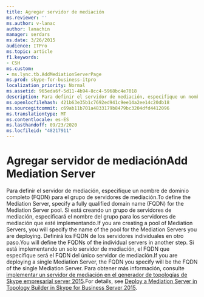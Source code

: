 ```yaml
---
title: Agregar servidor de mediación
ms.reviewer: ''
ms.author: v-lanac
author: lanachin
manager: serdars
ms.date: 3/26/2015
audience: ITPro
ms.topic: article
f1.keywords:
- CSH
ms.custom:
- ms.lync.tb.AddMediationServerPage
ms.prod: skype-for-business-itpro
localization_priority: Normal
ms.assetid: 965eda6f-5d11-4b94-8cc4-5968bc4e7018
description: Para definir el servidor de mediación, especifique un nombre de dominio completo (FQDN) para el grupo de servidores de mediación. Si está creando un grupo de servidores de mediación, especificará el nombre del grupo para los servidores de mediación que esté implementando. Definirá los FQDN de los servidores individuales en otro paso. Si está implementando un solo servidor de mediación, el FQDN que especifique será el FQDN del único servidor de mediación. Para obtener más información, consulte implementar un servidor de mediación en el generador de topologías de Skype empresarial Server 2015.
ms.openlocfilehash: 421b63e35b1c7692ed941c9ee14a2ee14c20db18
ms.sourcegitcommit: c69ab11b701a4833179b8479bc3204dfd4412096
ms.translationtype: MT
ms.contentlocale: es-ES
ms.lasthandoff: 09/23/2020
ms.locfileid: "48217911"
---
```

# <a name="add-mediation-server"></a><span data-ttu-id="a37fa-107">Agregar servidor de mediación</span><span class="sxs-lookup"><span data-stu-id="a37fa-107">Add Mediation Server</span></span>
 
<span data-ttu-id="a37fa-108">Para definir el servidor de mediación, especifique un nombre de dominio completo (FQDN) para el grupo de servidores de mediación.</span><span class="sxs-lookup"><span data-stu-id="a37fa-108">To define the Mediation Server, specify a fully qualified domain name (FQDN) for the Mediation Server pool.</span></span> <span data-ttu-id="a37fa-109">Si está creando un grupo de servidores de mediación, especificará el nombre del grupo para los servidores de mediación que esté implementando.</span><span class="sxs-lookup"><span data-stu-id="a37fa-109">If you are creating a pool of Mediation Servers, you will specify the name of the pool for the Mediation Servers you are deploying.</span></span> <span data-ttu-id="a37fa-110">Definirá los FQDN de los servidores individuales en otro paso.</span><span class="sxs-lookup"><span data-stu-id="a37fa-110">You will define the FQDNs of the individual servers in another step.</span></span> <span data-ttu-id="a37fa-111">Si está implementando un solo servidor de mediación, el FQDN que especifique será el FQDN del único servidor de mediación.</span><span class="sxs-lookup"><span data-stu-id="a37fa-111">If you are deploying a single Mediation Server, the FQDN you specify will be the FQDN of the single Mediation Server.</span></span> <span data-ttu-id="a37fa-112">Para obtener más información, consulte [implementar un servidor de mediación en el generador de topologías de Skype empresarial server 2015](../../deploy/deploy-enterprise-voice/deploy-a-mediation-server.md).</span><span class="sxs-lookup"><span data-stu-id="a37fa-112">For details, see [Deploy a Mediation Server in Topology Builder in Skype for Business Server 2015](../../deploy/deploy-enterprise-voice/deploy-a-mediation-server.md).</span></span>
  


